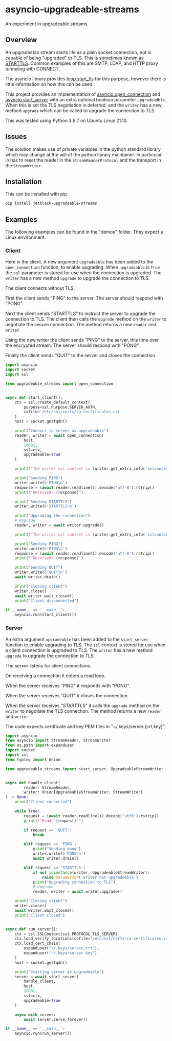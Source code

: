 # asyncio-upgradeable-streams

An experiment in upgradeable streams.

## Overview

An upgradeable stream starts life as a plain socket connection, but is capable
of being "upgraded" to TLS. This is sometimes known as [STARTTLS](https://en.wikipedia.org/wiki/Opportunistic_TLS). Common examples of this are
SMTP, LDAP, and HTTP proxy tunneling with CONNECT.

The asyncio library provides
[loop.start_tls](https://docs.python.org/3/library/asyncio-eventloop.html#asyncio.loop.start_tls)
for this purpose, however there is little information on how this can be used.

This project provides an implementation of
[asyncio.open_connection](https://docs.python.org/3/library/asyncio-stream.html#asyncio.open_connection)
and [asyncio.start_server](https://docs.python.org/3/library/asyncio-stream.html#asyncio.start_server)
with an extra optional boolean parameter `upgradeadble`. When this is set the
TLS negotiation is deferred, and the `writer` has a new method `upgrade` which
can be called to upgrade the connection to TLS.

This was tested using Python 3.9.7 on Ubuntu Linux 21.10.

## Issues

The solution makes use of private variables in the python standard library which
may change at the will of the python library maintainer. In particular in has
to reset the reader in the `StreamReaderProtocol` and the transport in the
`StreamWriter`.

## Installation

This can be installed with pip.

```bash
pip install jetblack-upgradeable-streams
```

## Examples

The following examples can be found in the "demos" folder. They expect a Linux
environment.

### Client

Here is the client. A new argument `upgradeable` has been added to the
`open_connection` function, to enable upgrading. When `upgradeable` is `True`
the `ssl` parameter is stored for use when the connection is upgraded.
The `writer` has a new method `upgrade` to upgrade the connection to TLS.

The client connects without TLS.

First the client sends "PING" to the server. The server should respond
with "PONG".

Next the client sends "STARTTLS" to instruct the server to upgrade the
connection to TLS. The client then calls the `upgrade` method on the `writer` to
negotiate the secure connection. The method returns a new `reader` and `writer`.

Using the new writer the client sends "PING" to the server, this time over the
encrypted stream. The server should respond with "PONG".

Finally the client sends "QUIT" to the server and closes the connection.

```python
import asyncio
import socket
import ssl

from upgradeable_streams import open_connection


async def start_client():
    ctx = ssl.create_default_context(
        purpose=ssl.Purpose.SERVER_AUTH,
        cafile='/etc/ssl/certs/ca-certificates.crt'
    )
    host = socket.getfqdn()

    print("Connect to server as upgradeable")
    reader, writer = await open_connection(
        host,
        10001,
        ssl=ctx,
        upgradeable=True
    )

    print(f"The writer ssl context is {writer.get_extra_info('sslcontext')}")

    print("Sending PING")
    writer.write(b'PING\n')
    response = (await reader.readline()).decode('utf-8').rstrip()
    print(f"Received: {response}")

    print("Sending STARTTLS")
    writer.write(b'STARTTLS\n')

    print("Upgrading the connection")
    # Upgrade
    reader, writer = await writer.upgrade()

    print(f"The writer ssl context is {writer.get_extra_info('sslcontext')}")

    print("Sending PING")
    writer.write(b'PING\n')
    response = (await reader.readline()).decode('utf-8').rstrip()
    print(f"Received: {response}")

    print("Sending QUIT")
    writer.write(b'QUIT\n')
    await writer.drain()

    print("Closing client")
    writer.close()
    await writer.wait_closed()
    print("Client disconnected")

if __name__ == '__main__':
    asyncio.run(start_client())
```

### Server

An extra argument `upgradeable` has been added to the `start_server` function
to enable upgrading to TLS. The `ssl` context is stored for use when a client
connection is upgraded to TLS.
The `writer` has a new method `upgrade` to upgrade the connection to TLS.

The server listens for client connections.

On receiving a connection it enters a read loop.

When the server receives "PING" it responds with "PONG".

When the server receives "QUIT" it closes the connection.

When the server receives "STARTTLS" it calls the `upgrade` method on the `writer`
to negotiate the TLS connection. The method returns a new `reader` and `writer`.

The code expects certificate and key PEM files in "~/.keys/server.{crt,key}".

```python
import asyncio
from asyncio import StreamReader, StreamWriter
from os.path import expanduser
import socket
import ssl
from typing import Union

from upgradeable_streams import start_server, UpgradeableStreamWriter


async def handle_client(
        reader: StreamReader,
        writer: Union[UpgradeableStreamWriter, StreamWriter]
) -> None:
    print("Client connected")

    while True:
        request = (await reader.readline()).decode('utf8').rstrip()
        print(f"Read '{request}'")

        if request == 'QUIT':
            break

        elif request == 'PING':
            print("Sending pong")
            writer.write(b'PONG\n')
            await writer.drain()

        elif request == 'STARTTLS':
            if not isinstance(writer, UpgradeableStreamWriter):
                raise ValueError('writer not upgradeable')
            print("Upgrading connection to TLS")
            # Upgrade
            reader, writer = await writer.upgrade()

    print("Closing client")
    writer.close()
    await writer.wait_closed()
    print("Client closed")


async def run_server():
    ctx = ssl.SSLContext(ssl.PROTOCOL_TLS_SERVER)
    ctx.load_verify_locations(cafile="/etc/ssl/certs/ca-certificates.crt")
    ctx.load_cert_chain(
        expanduser("~/.keys/server.crt"),
        expanduser("~/.keys/server.key")
    )
    host = socket.getfqdn()

    print("Starting server as upgradeable")
    server = await start_server(
        handle_client,
        host,
        10001,
        ssl=ctx,
        upgradeable=True
    )

    async with server:
        await server.serve_forever()

if __name__ == '__main__':
    asyncio.run(run_server())
```
